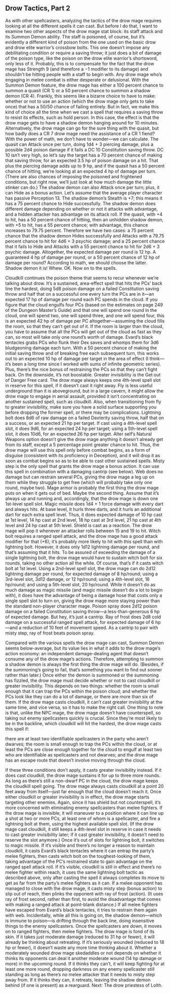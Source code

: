 ## Drow Tactics, Part 2

As with other spellcasters, analyzing the tactics of the drow mage requires looking at all the different spells it can cast. But before I do that, I want to examine two other aspects of the drow mage stat block: its staff attack and its Summon Demon ability.
The staff is poisoned, of course, but it’s evidently a different kind of poison from the one used on the basic drow and drow elite warrior’s crossbow bolts. This one doesn’t impose any debilitating condition or require a saving throw; it just does a bit of damage of the poison type, like the poison on the drow elite warrior’s shortsword, only less of it. Probably, this is to compensate for the fact that the drow mage has Strength 9 (and therefore a −1 modifier to its damage) and shouldn’t be hitting people with a staff to begin with. Any drow mage who’s engaging in melee combat is either desperate or delusional.
With the Summon Demon feature, the drow mage has either a 100 percent chance to summon a quasit (CR 1) or a 50 percent chance to summon a shadow demon (CR 4). Frankly, this seems like a bizarre choice to have to make: whether or not to use an action (which the drow mage only gets to take once) that has a 50/50 chance of failing entirely. But in fact, we make this kind of choice all the time when we cast a spell that requires a saving throw to resist its effects, such as hold person. In this case, the effect is that the drow mage gets to have a shadow demon hanging around for 10 minutes. Alternatively, the drow mage can go for the sure thing with the quasit, but how badly does a CR 7 drow mage need the assistance of a CR 1 fiend?
With the power of math, we don’t have to wonder—we can calculate.
The quasit can Attack once per turn, doing 1d4 + 3 piercing damage, plus a possible 2d4 poison damage if it fails a DC 10 Constitution saving throw. DC 10 isn’t very high, so let’s say the target has a 70 percent chance of making that saving throw, for an expected 3.5 hp of poison damage on a hit. That plus the piercing damage adds up to 9 hp, and if the quasit has a 50 percent chance of hitting, we’re looking at an expected 4 hp of damage per turn. (There are also chances of imposing the poisoned and frightened conditions, but right now, we’ll just look at how much damage the little stinker can do.)
The shadow demon can also Attack once per turn; plus, it can Hide as a bonus action. Let’s assume that the average player character has passive Perception 13. The shadow demon’s Stealth is +7; this means it has a 75 percent chance to Hide successfully. The shadow demon does different damage depending on whether or not it attacks with advantage, and a hidden attacker has advantage on its attack roll. If the quasit, with +4 to hit, has a 50 percent chance of hitting, then an unhidden shadow demon, with +5 to hit, has a 55 percent chance; with advantage, this chance increases to 79.75 percent. Therefore we have two cases: a 75 percent chance that the shadow demon Hides successfully and Attacks with a 79.75 percent chance to hit for 4d6 + 3 psychic damage; and a 25 percent chance that it fails to Hide and Attacks with a 55 percent chance to hit for 2d6 + 3 psychic damage. Altogether, the expected damage per round is 12 hp.
A guaranteed 4 hp of damage per round, or a 50 percent chance of 12 hp of damage per round? According to math, we should choose the latter. Shadow demon it is!
Whew. OK. Now on to the spells.

Cloudkill continues the poison theme that seems to recur whenever we’re talking about drow. It’s a sustained, area-effect spell that hits the PCs’ back line the hardest, doing 5d8 poison damage on a failed Constitution saving throw and half that on a successful one every turn the PCs are in it—an expected 17 hp of damage per round each PC spends in the cloud. If you figure that the cloud engulfs four PCs (based on the estimates on page 249 of the Dungeon Master’s Guide) and that one will spend one round in the cloud, one will spend two, one will spend three, and one will spend four, this is an expected 42 hp of damage per PC altogether—assuming the cloud fills the room, so that they can’t get out of it. If the room is larger than the cloud, you have to assume that all the PCs will get out of the cloud as fast as they can, so most will take only one round’s worth of damage.
Evard’s black tentacles grabs PCs who flunk their Dex saves and whomps them for 3d6 bludgeoning damage each turn. With a 50 percent chance of making the initial saving throw and of breaking free each subsequent turn, this works out to an expected 10 hp of damage per target in the area of effect (I think—it’s been a long time since I worked with sums of infinite geometric series). Plus, there’s the nice bonus of restraining the PCs so that they can’t fight back. On the downside, it’s not boostable.
Greater invisibility is the Get out of Danger Free card. The drow mage always keeps one 4th-level spell slot in reserve for this spell, if it doesn’t cast it right away.
Fly is less useful underground than it is aboveground, but in a large cavern, it might allow the drow mage to engage in aerial assault, provided it isn’t concentrating on another sustained spell, such as cloudkill. Also, when transitioning from fly to greater invisibility, make sure you have a solid surface supporting you before dropping the former spell, or there may be complications.
Lightning bolt does 8d6 of raw damage on a failed Dexterity saving throw, half that on a success, or an expected 21 hp per target. If cast using a 4th-level spell slot, it does 9d6, for an expected 24 hp per target; using a 5th-level spell slot, it does 10d6, for an expected 26 hp per target.
Alter self’s Natural Weapons option doesn’t give the drow mage anything it doesn’t already get from its staff, except a 5 percentage point greater chance to hit. Thus, the drow mage will use this spell only before combat begins, as a form of disguise (consistent with its proficiency in Deception), and it will drop it as soon as combat begins so as to be able to cast other sustained spells.
Misty step is the only spell that grants the drow mage a bonus action. It can use this spell in combination with a damaging cantrip (see below).
Web does no damage but can restrain several PCs, giving the drow mage a leg up on them while they struggle to get free (which will probably take only one round, maybe two).
Mage armor is probably the first thing the drow mage puts on when it gets out of bed. Maybe the second thing. Assume that it’s always up and running and, accordingly, that the drow mage is down one 1st-level spell slot.
Magic missile does 1d4 + 1 force damage with every dart and always hits. At base level, it hurls three darts, and it hurls an additional dart for each extra spell level. Thus, it does expected damage of 10 hp cast at 1st level, 14 hp cast at 2nd level, 18 hp cast at 3rd level, 21 hp cast at 4th level and 24 hp cast at 5th level.
Shield is cast as a reaction. The drow mage will pop it whenever an attacker rolls between 15 and 19 to hit.
Witch bolt requires a ranged spell attack, and the drow mage has a good attack modifier for that (+6); it’s probably more likely to hit with this spell than with lightning bolt. However, it does only 1d12 lightning damage per round, and that’s assuming that it hits. To be assured of exceeding the damage of a single lightning bolt, the drow mage would have to sustain witch bolt for six rounds, taking no other action all the while. Of course, that’s if it casts witch bolt at 1st level. Using a 2nd-level spell slot, the drow mage can do 2d12 lightning damage per round, for expected damage of 8 hp/round; using a 3rd-level slot, 3d12 damage, or 12 hp/round; using a 4th-level slot, 16 hp/round; and using a 5th-level slot, 20 hp/round. While it doesn’t do as much damage as magic missile (and magic missile doesn’t do a lot to begin with), it does have the advantage of being a damage hose that costs only a single spell slot to turn on, giving the drow mage more staying power than the standard non-player character mage.
Poison spray does 2d12 poison damage on a failed Constitution saving throw—a less-than-generous 6 hp of expected damage. But hey, it’s just a cantrip.
Ray of frost does 2d8 cold damage on a successful ranged spell attack, for expected damage of 6 hp—and a reduction of 10 feet of movement speed. As a cantrip to pair with misty step, ray of frost beats poison spray.

Compared with the various spells the drow mage can cast, Summon Demon seems below-average, but its value lies in what it adds to the drow mage’s action economy: an independent damage-dealing agent that doesn’t consume any of the drow mage’s actions. Therefore, attempting to summon a shadow demon is always the first thing the drow mage will do. (Besides, if the summoning’s going to fail, that’s something you want to find out sooner rather than later.)
Once either the demon is summoned or the summoning has fizzled, the drow mage must decide whether or not to cast cloudkill or greater invisibility. This depends on two things: whether the room is small enough that it can trap the PCs within the poison cloud; and whether the PCs look like they can do a lot of damage, or there are more than six of them. If the drow mage casts cloudkill, it can’t cast greater invisibility at the same time, and vice versa, so it has to make the right call. One thing to note is that, unlike the NPC mage, the drow mage doesn’t have counterspell, so taking out enemy spellcasters quickly is crucial. Since they’re most likely to be in the backline, which cloudkill will hit the hardest, the drow mage casts this spell if:

there are at least two identifiable spellcasters in the party who aren’t dwarves;
the room is small enough to trap the PCs within the cloud, or at least the PCs are close enough together for the cloud to engulf at least two who are identifiable as spellcasters and not dwarves; and
the drow mage has an escape route that doesn’t involve moving through the cloud.

If these three conditions don’t apply, it casts greater invisibility instead.
If it does cast cloudkill, the drow mage sustains it for up to three more rounds. As long as there’s still a non-dwarf PC in the cloud, the drow mage keeps the cloudkill spell going. The drow mage always casts cloudkill at a point 20 feet away from itself—just far enough that the cloud doesn’t reach it.
Once either cloudkill or greater invisibility is in effect, the drow mage starts targeting other enemies. Again, since it has shield but not counterspell, it’s more concerned with eliminating enemy spellcasters than melee fighters. If the drow mage is invisible, it will maneuver to a position where it can line up a shot at two or more PCs, at least one of whom is a spellcaster, and fire a lightning bolt at them, using the highest available spell slot. (If the drow mage cast cloudkill, it still keeps a 4th-level slot in reserve in case it needs to cast greater invisibility later; if it cast greater invisibility, it doesn’t need to reserve the slot anymore.) Once it’s out of slots for lightning bolt, it switches to magic missile.
If it’s visible and there’s no longer a reason to maintain cloudkill, it casts Evard’s black tentacles where it can entrap the party’s melee fighters, then casts witch bolt on the toughest-looking of them, taking advantage of the PC’s restrained state to gain advantage on the ranged spell attack roll. If it’s visible, cloudkill is still in effect and there’s no melee fighter within reach, it uses the same lightning bolt tactic as described above, only after casting the spell it always completes its move to get as far from the party’s melee fighters as it can. If a melee opponent has managed to close with the drow mage, it casts misty step (bonus action) to slip out of reach, then plinks the opponent with ray of frost (action). (It uses ray of frost second, rather than first, to avoid the disadvantage that comes with making a ranged attack at point-blank distance.) If all melee fighters have escaped from Evard’s black tentacles, it tries to restrain them again with web.
Incidentally, while all this is going on, the shadow demon—which is immune to poison—is drifting through the back line, doing insensitive things to the enemy spellcasters. Once the spellcasters are down, it moves on to ranged fighters, then melee fighters.
The drow mage is fond of its skin. If it takes just moderate damage (reduced to 31 hp or fewer), it will already be thinking about retreating. If it’s seriously wounded (reduced to 18 hp or fewer), it doesn’t waste any more time thinking about it. Whether a moderately wounded drow mage skedaddles or not depends on whether it thinks its opponents can deal it another moderate wound (14 hp damage or more) in the upcoming round. If it thinks they can’t, it will keep fighting for at least one more round, dropping darkness on any enemy spellcaster still standing as long as there’s no melee attacker that it needs to misty step away from. If it thinks they can, it retreats, leaving the shadow demon behind (if one is present) as a rearguard.
Next: The drow priestess of Lolth.
